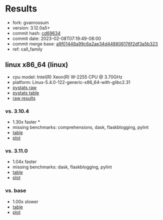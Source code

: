 # Results

- fork: gvanrossum
- version: 3.12.0a5+
- commit hash: [cd69634](https://github.com/gvanrossum/cpython/commit/cd69634)
- commit date: 2023-02-08T07:19:49-08:00
- commit merge base: [a9f01448a99c6a2ae34d448806176f2df3a5b323](https://github.com/gvanrossum/cpython/commit/a9f01448a99c6a2ae34d448806176f2df3a5b323)
- ref: call_family

## linux x86_64 (linux)

- cpu model: Intel(R) Xeon(R) W-2255 CPU @ 3.70GHz
- platform: Linux-5.4.0-122-generic-x86_64-with-glibc2.31
- [pystats raw](bm-20230208-linux-x86_64-gvanrossum-call_family-3.12.0a5%2B-cd69634-pystats.json)
- [pystats table](bm-20230208-linux-x86_64-gvanrossum-call_family-3.12.0a5%2B-cd69634-pystats.md)
- [raw results](bm-20230208-linux-x86_64-gvanrossum-call_family-3.12.0a5%2B-cd69634.json)

### vs. 3.10.4

- 1.30x faster \*
- missing benchmarks: comprehensions, dask, flaskblogging, pylint
- [table](bm-20230208-linux-x86_64-gvanrossum-call_family-3.12.0a5%2B-cd69634-vs-3.10.4.md)
- [plot](bm-20230208-linux-x86_64-gvanrossum-call_family-3.12.0a5%2B-cd69634-vs-3.10.4.png)

### vs. 3.11.0

- 1.04x faster
- missing benchmarks: dask, flaskblogging, pylint
- [table](bm-20230208-linux-x86_64-gvanrossum-call_family-3.12.0a5%2B-cd69634-vs-3.11.0.md)
- [plot](bm-20230208-linux-x86_64-gvanrossum-call_family-3.12.0a5%2B-cd69634-vs-3.11.0.png)

### vs. base

- 1.00x slower
- [table](bm-20230208-linux-x86_64-gvanrossum-call_family-3.12.0a5%2B-cd69634-vs-base.md)
- [plot](bm-20230208-linux-x86_64-gvanrossum-call_family-3.12.0a5%2B-cd69634-vs-base.png)

